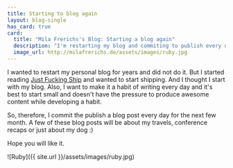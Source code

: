 ```yaml
---
title: Starting to blog again
layout: blog-single
has_card: true
card:
  title: "Mila Frerichs's Blog: Starting a blog again"
  description: "I'm restarting my blog and commiting to publish every day"
  image_url: http://milafrerichs.de/assets/images/ruby.jpg
---
```

I wanted to restart my personal blog for years and did not do it.
But I started reading [Just Fucking Ship](http://justfuckingship.com) and wanted to start shipping. And I thought I start with my blog.
Also, I want to make it a habit of writing every day and it's best to start small and doesn't have the pressure to produce awesome content while developing a habit.

So, therefore, I commit the publish a blog post every day for the next few month.
A few of these blog posts will be about my travels, conference recaps or just about my dog :)

Hope you will like it.

![Ruby]({{ site.url }}/assets/images/ruby.jpg)
